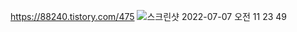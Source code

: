 https://88240.tistory.com/475
![스크린샷 2022-07-07 오전 11 23 49](https://user-images.githubusercontent.com/85288036/177676768-d4a95ae7-6f40-4490-86f0-ff31b539b6dc.png)
